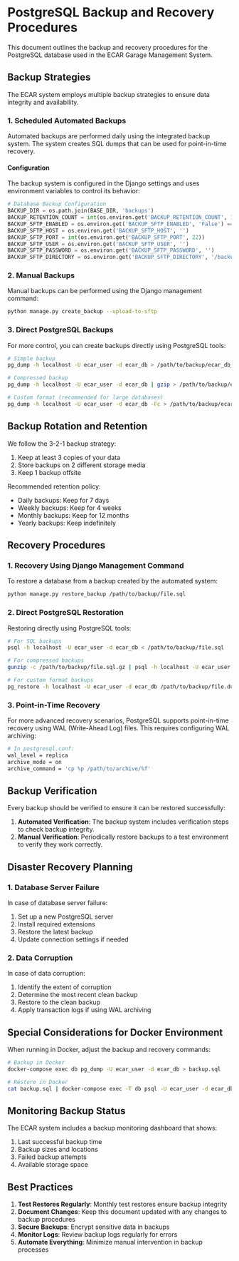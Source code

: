 # PostgreSQL Backup and Recovery Procedures

This document outlines the backup and recovery procedures for the PostgreSQL database used in the ECAR Garage Management System.

## Backup Strategies

The ECAR system employs multiple backup strategies to ensure data integrity and availability.

### 1. Scheduled Automated Backups

Automated backups are performed daily using the integrated backup system. The system creates SQL dumps that can be used for point-in-time recovery.

#### Configuration

The backup system is configured in the Django settings and uses environment variables to control its behavior:

```python
# Database Backup Configuration
BACKUP_DIR = os.path.join(BASE_DIR, 'backups')
BACKUP_RETENTION_COUNT = int(os.environ.get('BACKUP_RETENTION_COUNT', 10))
BACKUP_SFTP_ENABLED = os.environ.get('BACKUP_SFTP_ENABLED', 'False') == 'True'
BACKUP_SFTP_HOST = os.environ.get('BACKUP_SFTP_HOST', '')
BACKUP_SFTP_PORT = int(os.environ.get('BACKUP_SFTP_PORT', 22))
BACKUP_SFTP_USER = os.environ.get('BACKUP_SFTP_USER', '')
BACKUP_SFTP_PASSWORD = os.environ.get('BACKUP_SFTP_PASSWORD', '')
BACKUP_SFTP_DIRECTORY = os.environ.get('BACKUP_SFTP_DIRECTORY', '/backups')
```

### 2. Manual Backups

Manual backups can be performed using the Django management command:

```bash
python manage.py create_backup --upload-to-sftp
```

### 3. Direct PostgreSQL Backups

For more control, you can create backups directly using PostgreSQL tools:

```bash
# Simple backup
pg_dump -h localhost -U ecar_user -d ecar_db > /path/to/backup/ecar_db_$(date +%Y%m%d_%H%M%S).sql

# Compressed backup
pg_dump -h localhost -U ecar_user -d ecar_db | gzip > /path/to/backup/ecar_db_$(date +%Y%m%d_%H%M%S).sql.gz

# Custom format (recommended for large databases)
pg_dump -h localhost -U ecar_user -d ecar_db -Fc > /path/to/backup/ecar_db_$(date +%Y%m%d_%H%M%S).dump
```

## Backup Rotation and Retention

We follow the 3-2-1 backup strategy:

1. Keep at least 3 copies of your data
2. Store backups on 2 different storage media
3. Keep 1 backup offsite

Recommended retention policy:

- Daily backups: Keep for 7 days
- Weekly backups: Keep for 4 weeks
- Monthly backups: Keep for 12 months
- Yearly backups: Keep indefinitely

## Recovery Procedures

### 1. Recovery Using Django Management Command

To restore a database from a backup created by the automated system:

```bash
python manage.py restore_backup /path/to/backup/file.sql
```

### 2. Direct PostgreSQL Restoration

Restoring directly using PostgreSQL tools:

```bash
# For SQL backups
psql -h localhost -U ecar_user -d ecar_db < /path/to/backup/file.sql

# For compressed backups
gunzip -c /path/to/backup/file.sql.gz | psql -h localhost -U ecar_user -d ecar_db

# For custom format backups
pg_restore -h localhost -U ecar_user -d ecar_db /path/to/backup/file.dump
```

### 3. Point-in-Time Recovery

For more advanced recovery scenarios, PostgreSQL supports point-in-time recovery using WAL (Write-Ahead Log) files. This requires configuring WAL archiving:

```bash
# In postgresql.conf:
wal_level = replica
archive_mode = on
archive_command = 'cp %p /path/to/archive/%f'
```

## Backup Verification

Every backup should be verified to ensure it can be restored successfully:

1. **Automated Verification**: The backup system includes verification steps to check backup integrity.
2. **Manual Verification**: Periodically restore backups to a test environment to verify they work correctly.

## Disaster Recovery Planning

### 1. Database Server Failure

In case of database server failure:

1. Set up a new PostgreSQL server
2. Install required extensions
3. Restore the latest backup
4. Update connection settings if needed

### 2. Data Corruption

In case of data corruption:

1. Identify the extent of corruption
2. Determine the most recent clean backup
3. Restore to the clean backup
4. Apply transaction logs if using WAL archiving

## Special Considerations for Docker Environment

When running in Docker, adjust the backup and recovery commands:

```bash
# Backup in Docker
docker-compose exec db pg_dump -U ecar_user -d ecar_db > backup.sql

# Restore in Docker
cat backup.sql | docker-compose exec -T db psql -U ecar_user -d ecar_db
```

## Monitoring Backup Status

The ECAR system includes a backup monitoring dashboard that shows:

1. Last successful backup time
2. Backup sizes and locations
3. Failed backup attempts
4. Available storage space

## Best Practices

1. **Test Restores Regularly**: Monthly test restores ensure backup integrity
2. **Document Changes**: Keep this document updated with any changes to backup procedures
3. **Secure Backups**: Encrypt sensitive data in backups
4. **Monitor Logs**: Review backup logs regularly for errors
5. **Automate Everything**: Minimize manual intervention in backup processes 
